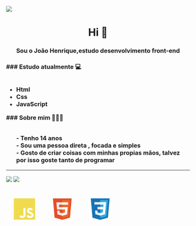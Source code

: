 <img style="display: block;" src="https://mir-s3-cdn-cf.behance.net/project_modules/max_1200/b07b28109788433.5fdb8f58614bc.gif" >
<div style="text-align:center;">
<h1>Hi 👋</h1>
<h3>Sou o João Henrique,estudo desenvolvimento front-end</h3>
</div>
<h3>### Estudo atualmente 💻<br><br>
<ul>
    <li> Html
    <li> Css
    <li> JavaScript
</ul>
### Sobre mim 👨🏻‍💻<br><br>
<ul>
    - Tenho 14 anos <br>
    - Sou uma pessoa direta , focada e simples <br>
    - Gosto de criar coisas com minhas propias mãos, talvez por isso goste tanto de programar <br>
</ul>
<hr>


<img height="150em" src="https://github-readme-stats.vercel.app/api?username=JHenrique-m&show_icons=true&theme=onedark&include_all_commits=true&count_private=true"/>
<img height="150em" src="https://github-readme-stats.vercel.app/api/top-langs/?username=JHenrique-m&layout=compact&langs_count=7&theme=onedark"/><br><br>
<img align="center"  height="60" style="padding:20px"src="https://raw.githubusercontent.com/devicons/devicon/master/icons/javascript/javascript-plain.svg">
<img align="center" height="60" style="padding:20px"src="https://raw.githubusercontent.com/devicons/devicon/master/icons/html5/html5-original.svg">
<img align="center" height="60" style="padding:20px" src="https://raw.githubusercontent.com/devicons/devicon/master/icons/css3/css3-original.svg">
</h3>


